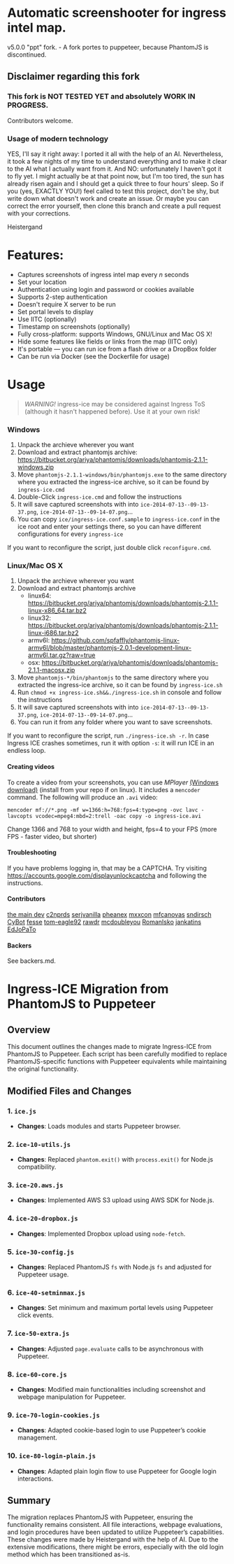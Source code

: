 # Automatic screenshooter for ingress intel map.

v5.0.0 "ppt" fork. - A fork portes to puppeteer, because PhantomJS is discontinued. 


## Disclaimer regarding this fork
### This fork is NOT TESTED YET and absolutely WORK IN PROGRESS.
Contributors welcome.

### Usage of modern technology
YES, I'll say it right away: I ported it all with the help of an AI. Nevertheless, it took a few nights of my time to understand everything and to make it clear to the AI what I actually want from it. And NO: unfortunately I haven't got it to fly yet. I might actually be at that point now, but I'm too tired, the sun has already risen again and I should get a quick three to four hours' sleep. So if you (yes, EXACTLY YOU!) feel called to test this project, don't be shy, but write down what doesn't work and create an issue. Or maybe you can correct the error yourself, then clone this branch and create a pull request with your corrections.

Heistergand

Features:
=========
 - Captures screenshots of ingress intel map every *n* seconds
 - Set your location 
 - Authentication using login and password or cookies available
 - Supports 2-step authentication
 - Doesn't require X server to be run
 - Set portal levels to display
 - Use IITC (optionally)
 - Timestamp on screenshots (optionally)
 - Fully cross-platform: supports Windows, GNU/Linux and Mac OS X!
 - Hide some features like fields or links from the map (IITC only)
 - It's portable — you can run ice from a flash drive or a DropBox folder
 - Can be run via Docker (see the Dockerfile for usage)

Usage
=====
> *WARNING!* ingress-ice may be considered against Ingress ToS (although it hasn't happened before). Use it at your own risk!

### Windows
 1. Unpack the archieve wherever you want
 2. Download and extract phantomjs archive: https://bitbucket.org/ariya/phantomjs/downloads/phantomjs-2.1.1-windows.zip
 3. Move `phantomjs-2.1.1-windows/bin/phantomjs.exe` to the same directory where you extracted the ingress-ice archive,
    so it can be found by `ingress-ice.cmd`
 4. Double-Click `ingress-ice.cmd` and follow the instructions
 5. It will save captured screenshots with into `ice-2014-07-13--09-13-37.png`, `ice-2014-07-13--09-14-07.png`...
 6. You can copy `ice/ingress-ice.conf.sample` to `ingress-ice.conf` in the ice root and enter your settings there, so you can have different configurations for every `ingress-ice`

If you want to reconfigure the script, just double click `reconfigure.cmd`.

### Linux/Mac OS X
 1. Unpack the archieve wherever you want
 2. Download and extract phantomjs archive
    - linux64: https://bitbucket.org/ariya/phantomjs/downloads/phantomjs-2.1.1-linux-x86_64.tar.bz2
    - linux32: https://bitbucket.org/ariya/phantomjs/downloads/phantomjs-2.1.1-linux-i686.tar.bz2
    - armv6l:  https://github.com/spfaffly/phantomjs-linux-armv6l/blob/master/phantomjs-2.0.1-development-linux-armv6l.tar.gz?raw=true
    - osx:     https://bitbucket.org/ariya/phantomjs/downloads/phantomjs-2.1.1-macosx.zip
 3. Move `phantomjs-*/bin/phantomjs` to the same directory where you extracted the ingress-ice archive,
    so it can be found by `ingress-ice.sh`
 4. Run `chmod +x ingress-ice.sh&&./ingress-ice.sh` in console and follow the instructions
 5. It will save captured screenshots with into `ice-2014-07-13--09-13-37.png`, `ice-2014-07-13--09-14-07.png`...
 6. You can run it from any folder where you want to save screenshots.

If you want to reconfigure the script, run `./ingress-ice.sh -r`. In case Ingress ICE crashes sometimes, run it with option `-s`: it will run ICE in an endless loop.

#### Creating videos
To create a video from your screenshots, you can use *MPlayer* [(Windows download)](http://oss.netfarm.it/mplayer-win32.php) (install from your repo if on linux). It includes a `mencoder` command. The following will produce an `.avi` video:
```
mencoder mf://*.png -mf w=1366:h=768:fps=4:type=png -ovc lavc -lavcopts vcodec=mpeg4:mbd=2:trell -oac copy -o ingress-ice.avi
```

Change 1366 and 768 to your width and height, fps=4 to your FPS (more FPS - faster video, but shorter)

#### Troubleshooting
If you have problems logging in, that may be a CAPTCHA. Try visiting https://accounts.google.com/displayunlockcaptcha and following the instructions.

#### Contributors
[the main dev](https://ingress.netlify.com)
[c2nprds](https://github.com/c2nprds)
[serjvanilla](https://github.com/serjvanilla)
[pheanex](https://github.com/pheanex)
[mxxcon](https://github.com/mxxcon)
[mfcanovas](https://github.com/mfcanovas)
[sndirsch](https://github.com/sndirsch)
[CyBot](https://github.com/CyBot)
[fesse](https://github.com/fesse)
[tom-eagle92](https://github.com/tom-eagle92)
[rawdr](https://github.com/rawdr)
[mcdoubleyou](https://github.com/mcdoubleyou)
[RomanIsko](https://github.com/RomanIsko)
[jankatins](https://github.com/jankatins)
[EdJoPaTo](https://github.com/EdJoPaTo)

#### Backers
See backers.md.

# Ingress-ICE Migration from PhantomJS to Puppeteer

## Overview
This document outlines the changes made to migrate Ingress-ICE from PhantomJS to Puppeteer. Each script has been carefully modified to replace PhantomJS-specific functions with Puppeteer equivalents while maintaining the original functionality.

## Modified Files and Changes

### 1. `ice.js`
- **Changes**: Loads modules and starts Puppeteer browser.

### 2. `ice-10-utils.js`
- **Changes**: Replaced `phantom.exit()` with `process.exit()` for Node.js compatibility.

### 3. `ice-20.aws.js`
- **Changes**: Implemented AWS S3 upload using AWS SDK for Node.js.

### 4. `ice-20-dropbox.js`
- **Changes**: Implemented Dropbox upload using `node-fetch`.

### 5. `ice-30-config.js`
- **Changes**: Replaced PhantomJS `fs` with Node.js `fs` and adjusted for Puppeteer usage.

### 6. `ice-40-setminmax.js`
- **Changes**: Set minimum and maximum portal levels using Puppeteer click events.

### 7. `ice-50-extra.js`
- **Changes**: Adjusted `page.evaluate` calls to be asynchronous with Puppeteer.

### 8. `ice-60-core.js`
- **Changes**: Modified main functionalities including screenshot and webpage manipulation for Puppeteer.

### 9. `ice-70-login-cookies.js`
- **Changes**: Adapted cookie-based login to use Puppeteer’s cookie management.

### 10. `ice-80-login-plain.js`
- **Changes**: Adapted plain login flow to use Puppeteer for Google login interactions.

## Summary
The migration replaces PhantomJS with Puppeteer, ensuring the functionality remains consistent. All file interactions, webpage evaluations, and login procedures have been updated to utilize Puppeteer’s capabilities. These changes were made by Heistergand with the help of AI. Due to the extensive modifications, there might be errors, especially with the old login method which has been transitioned as-is.
